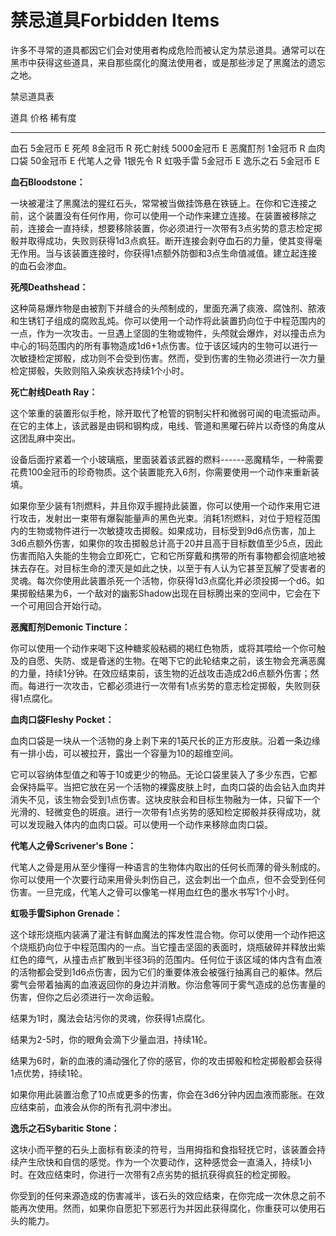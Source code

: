 # 禁忌道具Forbidden Items

许多不寻常的道具都因它们会对使用者构成危险而被认定为禁忌道具。通常可以在黑市中获得这些道具，来自那些腐化的魔法使用者，或是那些涉足了黑魔法的遗忘之地。

禁忌道具表

  道具         价格         稀有度
  ------------ ------------ --------
  血石         5金冠币      E
  死颅         8金冠币      R
  死亡射线     5000金冠币   E
  恶魔酊剂     1金冠币      R
  血肉口袋     50金冠币     E
  代笔人之骨   1银先令      R
  虹吸手雷     5金冠币      E
  逸乐之石     5金冠币      E

**血石Bloodstone：**

一块被灌注了黑魔法的猩红石头，常常被当做挂饰悬在铁链上。在你和它连接之前，这个装置没有任何作用，你可以使用一个动作来建立连接。在装置被移除之前，连接会一直持续，想要移除装置，你必须进行一次带有3点劣势的意志检定掷骰并取得成功，失败则获得1d3点疯狂。断开连接会剥夺血石的力量，使其变得毫无作用。当与该装置连接时，你获得1点额外防御和3点生命值减值。建立起连接的血石会渗血。

**死颅Deathshead：**

这种简易爆炸物是由被割下并缝合的头颅制成的，里面充满了痰液、腐蚀剂、脓液和生锈钉子组成的腐败乱炖。你可以使用一个动作将此装置扔向位于中程范围内的一点，作为一次攻击。一旦遇上坚固的生物或物件，头颅就会爆炸，对以撞击点为中心的1码范围内的所有事物造成1d6+1点伤害。位于该区域内的生物可以进行一次敏捷检定掷骰，成功则不会受到伤害。然而，受到伤害的生物必须进行一次力量检定掷骰，失败则陷入染疾状态持续1个小时。

**死亡射线Death Ray：**

这个笨重的装置形似手枪，除开取代了枪管的铜制尖杆和微弱可闻的电流振动声。在它的主体上，该武器是由铜和钢构成，电线、管道和黑曜石碎片以奇怪的角度从这团乱麻中突出。

设备后面拧紧着一个小玻璃瓶，里面装着该武器的燃料------恶魔精华，一种需要花费100金冠币的珍奇物质。这个装置能充入6剂，你需要使用一个动作来重新装填。

如果你至少装有1剂燃料，并且你双手握持此装置，你可以使用一个动作来用它进行攻击，发射出一束带有爆裂能量声的黑色光束。消耗1剂燃料，对位于短程范围内的生物或物件进行一次敏捷攻击掷骰。如果成功，目标受到9d6点伤害，加上3d6点额外伤害，如果你的攻击掷骰总计高于20并且高于目标数值至少5点，因此伤害而陷入失能的生物会立即死亡，它和它所穿戴和携带的所有事物都会彻底地被抹去存在。对目标生命的湮灭是如此之快，以至于有人认为它甚至瓦解了受害者的灵魂。每次你使用此装置杀死一个活物，你获得1d3点腐化并必须投掷一个d6。如果掷骰结果为6，一个敌对的幽影Shadow出现在目标腾出来的空间中，它会在下一个可用回合开始行动。

**恶魔酊剂Demonic Tincture：**

你可以使用一个动作来喝下这种糖浆般粘稠的褐红色物质，或将其喂给一个你可触及的自愿、失防、或是昏迷的生物。在喝下它的此轮结束之前，该生物会充满恶魔的力量，持续1分钟。在效应结束前，该生物的近战攻击造成2d6点额外伤害；然而。每进行一次攻击，它都必须进行一次带有1点劣势的意志检定掷骰，失败则获得1点腐化。

**血肉口袋Fleshy Pocket：**

血肉口袋是一块从一个活物的身上剥下来的1英尺长的正方形皮肤。沿着一条边缘有一排小齿，可以被拉开，露出一个容量为10的超维空间。

它可以容纳体型值之和等于10或更少的物品。无论口袋里装入了多少东西，它都会保持扁平。当把它放在另一个活物的裸露皮肤上时，血肉口袋的齿会钻入血肉并消失不见，该生物会受到1点伤害。这块皮肤会和目标生物融为一体，只留下一个光滑的、轻微变色的斑痕。进行一次带有1点劣势的感知检定掷骰并获得成功，就可以发现融入体内的血肉口袋。可以使用一个动作来移除血肉口袋。

**代笔人之骨Scrivener's Bone：**

代笔人之骨是用从至少懂得一种语言的生物体内取出的任何长而薄的骨头制成的。你可以使用一个次要行动来用骨头刺伤自己，这会刺出一个血点，但不会受到任何伤害。一旦完成，代笔人之骨可以像笔一样用血红色的墨水书写1个小时。

**虹吸手雷Siphon Grenade：**

这个球形烧瓶内装满了灌注有鲜血魔法的挥发性混合物。你可以使用一个动作把这个烧瓶扔向位于中程范围内的一点。当它撞击坚固的表面时，烧瓶破碎并释放出紫红色的瘴气，从撞击点扩散到半径3码的范围内。任何位于该区域的体内含有血液的活物都会受到1d6点伤害，因为它们的重要体液会被强行抽离自己的躯体。然后雾气会带着抽离的血液返回你的身边并消散。你治愈等同于雾气造成的总伤害量的伤害，但你之后必须进行一次命运骰。

结果为1时，魔法会玷污你的灵魂，你获得1点腐化。

结果为2-5时，你的眼角会滴下少量血泪，持续1轮。

结果为6时，新的血液的涌动强化了你的感官，你的攻击掷骰和检定掷骰都会获得1点优势，持续1轮。

如果你用此装置治愈了10点或更多的伤害，你会在3d6分钟内因血液而膨胀。在效应结束前，血液会从你的所有孔洞中渗出。

**逸乐之石Sybaritic Stone：**

这块小而平整的石头上面标有亵渎的符号，当用拇指和食指轻抚它时，该装置会持续产生欣快和自信的感觉。作为一个次要动作，这种感觉会一直涌入，持续1小时。在效应结束时，你进行一次带有2点劣势的抵抗获得疯狂的检定掷骰。

你受到的任何来源造成的伤害减半，该石头的效应结束，在你完成一次休息之前不能再次使用。然而，如果你自愿犯下邪恶行为并因此获得腐化，你重获可以使用石头的能力。
